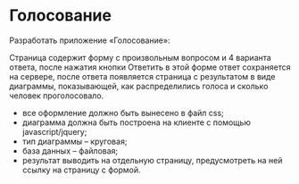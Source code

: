 # Голосование

Разработать приложение «Голосование»:

Страница содержит форму с произвольным вопросом и 4 варианта ответа, после нажатия кнопки Ответить в этой  форме ответ сохраняется на сервере, после ответа появляется страница  с результатом в виде диаграммы, показывающей, как распределились голоса и сколько человек проголосовало.

* все оформление должно быть вынесено в файл css;
* диаграмма должна быть построена на клиенте с помощью javascript/jquery;
* тип диаграммы – круговая;
* база данных – файловая;
* результат выводить на отдельную страницу, предусмотреть на ней ссылку на страницу с формой.
